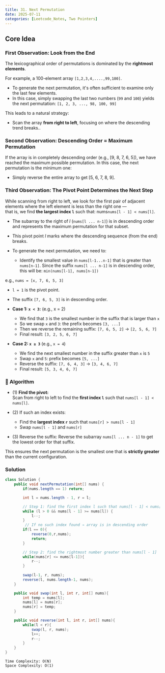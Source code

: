 ```yaml
---
title: 31. Next Permutation
date: 2025-07-11
categories: [Leetcode_Notes, Two Pointers]
---
```

## Core Idea
### First Observation: Look from the End
The lexicographical order of permutations is dominated by the **rightmost elements**. 

For example, a 100-element array `[1,2,3,4,....,99,100]`. 
- To generate the next permutation, it's often sufficient to examine only the last few elements.  
- In this case, simply swapping the last two numbers (`99` and `100`) yields the next permutation: `[1, 2, 3, ..., 98, 100, 99]`



This leads to a natural strategy:
- Scan the array **from right to left**, focusing on where the descending trend breaks..
  
### Second Observation: Descending Order = Maximum Permutation
If the array is in completely descending order (e.g., [9, 8, 7, 6, 5]), we have reached the maximum possible permutation. In this case, the next permutation is the minimum one:
- Simply reverse the entire array to get [5, 6, 7, 8, 9].

### Third Observation: The Pivot Point Determines the Next Step
While scanning from right to left, we look for the first pair of adjacent elements where the left element is less than the right one —  
that is, we find **the largest index `l`** such that: nums`nums[l - 1] < nums[l]`.


- The subarray to the right of *l* (`nums[l ... n-1]`) is in descending order and represents the maximum permutation for that subset.
- This pivot point *l* marks where the descending sequence (from the end) breaks.

- To generate the next permutation, we need to:
   - Identify the smallest value in `nums[l-1...n-1]` that is greater than `nums[n-1]`. Since the suffix `nums[l ... n-1]` is in descending order, this will be: `min(nums[l-1], nums[n-1])`


e.g., `nums = [x, 7, 6, 5, 3]`
- `l = 1` is the pivot point. 
- The suffix `[7, 6, 5, 3]` is in descending order. 
  
- **Case 1: `x < 3`:** (e.g., x = 2)
    - We find that `3` is the smallest number in the suffix that is larger than `x`
    - So we swap `x` and `3`: the prefix becomes `[3, ...]`
    - Then we reverse the remaining suffix: `[7, 6, 5, 2]` → `[2, 5, 6, 7]`
    - Final result: `[3, 2, 5, 6, 7]`

- **Case 2: `x ≥ 3`** (e.g., `x = 4`)
    - We find the next smallest number in the suffix greater than `x` is `5`
    - Swap `x` and `5`: prefix becomes `[5, ...]`
    - Reverse the suffix: `[7, 6, 4, 3]` → `[3, 4, 6, 7]`
    - Final result: `[5, 3, 4, 6, 7]`


### 📌 Algorithm
- (1) **Find the pivot:**  
   Scan from right to left to find the **first index `l`** such that `nums[l - 1] < nums[l]`.

- (2) If such an index exists:
    - Find the **largest index `r`** such that `nums[r] > nums[l - 1]`
    - Swap `nums[l - 1]` and `nums[r]`

- (3) Reverse the suffix: 
   Reverse the subarray `nums[l ... n - 1]` to get the lowest order for that suffix.

This ensures the next permutation is the smallest one that is **strictly greater** than the current configuration.


### Solution
```java
class Solution {
    public void nextPermutation(int[] nums) {
        if(nums.length == 1) return;

        int l = nums.length - 1, r = l;

        // Step 1: find the first index l such that nums[l - 1] < nums[l]
        while (l > 0 && nums[l - 1] >= nums[l]) {
            l--;
        }
         // If no such index found → array is in descending order
        if(l == 0){
            reverse(0,r,nums);
            return;
        }

        // Step 2: find the rightmost number greater than nums[l - 1]
        while(nums[r] <= nums[l-1]){
            r--;
        }
        
        swap(l-1, r, nums);
        reverse(l, nums.length-1, nums);
    }

    public void swap(int l, int r, int[] nums){
        int temp = nums[l];
        nums[l] = nums[r];
        nums[r] = temp;
    }

    public void reverse(int l, int r, int[] nums){
        while(l < r){
            swap(l, r, nums);
            l++;
            r--;
        }
    }
}
```

```
Time Complexity: O(N)
Space Complexity: O(1)
```